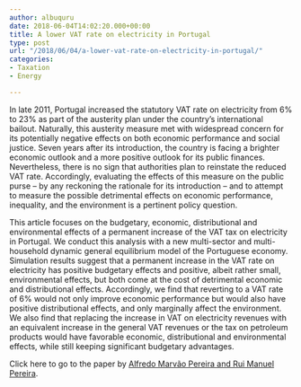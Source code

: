 ```yaml
---
author: albuquru
date: 2018-06-04T14:02:20.000+00:00
title: A lower VAT rate on electricity in Portugal
type: post
url: "/2018/06/04/a-lower-vat-rate-on-electricity-in-portugal/"
categories:
- Taxation
- Energy

---
```

In late 2011, Portugal increased the statutory VAT rate on electricity from 6% to 23% as part of the austerity plan under the country’s international bailout. Naturally, this austerity measure met with widespread concern for its potentially negative effects on both economic performance and social justice. Seven years after its introduction, the country is facing a brighter economic outlook and a more positive outlook for its public finances. Nevertheless, there is no sign that authorities plan to reinstate the reduced VAT rate. Accordingly, evaluating the effects of this measure on the public purse – by any reckoning the rationale for its introduction – and to attempt to measure the possible detrimental effects on economic performance, inequality, and the environment is a pertinent policy question.

This article focuses on the budgetary, economic, distributional and environmental effects of a permanent increase of the VAT tax on electricity in Portugal. We conduct this analysis with a new multi-sector and multi-household dynamic general equilibrium model of the Portuguese economy. Simulation results suggest that a permanent increase in the VAT rate on electricity has positive budgetary effects and positive, albeit rather small, environmental effects, but both come at the cost of detrimental economic and distributional effects. Accordingly, we find that reverting to a VAT rate of 6% would not only improve economic performance but would also have positive distributional effects, and only marginally affect the environment. We also find that replacing the increase in VAT on electricity revenues with an equivalent increase in the general VAT revenues or the tax on petroleum products would have favorable economic, distributional and environmental effects, while still keeping significant budgetary advantages.

Click here to go to the paper by [Alfredo Marvão Pereira and Rui Manuel Pereira](https://www.sciencedirect.com/science/article/pii/S0301421518301150).